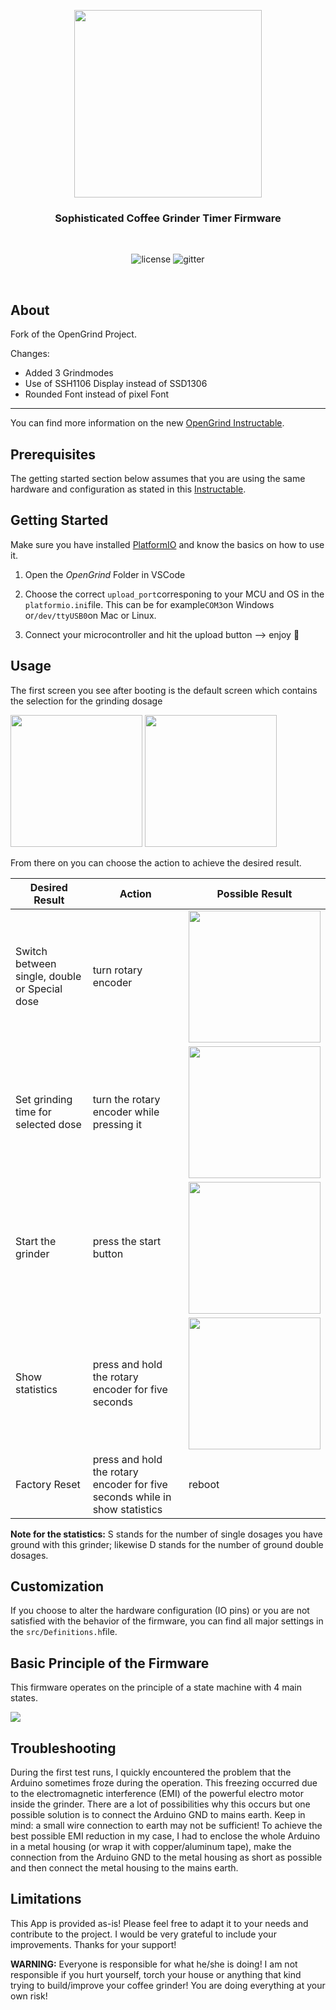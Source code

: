 <p align="center">
  <img width="300" src="assets/logo.png">
  <h3 align="center">Sophisticated Coffee Grinder Timer Firmware</h3></br>
  <p align="center">
    <img alt="license" src="https://img.shields.io/badge/license-GPL-blue">
  <img alt="gitter" src="https://img.shields.io/badge/language-C/C++-blue">
  </p>
</p>
<br>

## About
Fork of the OpenGrind Project.

Changes:

- Added 3 Grindmodes
- Use of SSH1106 Display instead of SSD1306
- Rounded Font instead of pixel Font 

---------


You can find more information on the new [OpenGrind Instructable](https://www.instructables.com/The-14-Sophisticated-Coffee-Grinder-Timer/).



## Prerequisites

The getting started section below assumes that you are using the same hardware and configuration as stated in this [Instructable](https://www.instructables.com/The-14-Sophisticated-Coffee-Grinder-Timer/).



## Getting Started

Make sure you have installed [PlatformIO](https://platformio.org/platformio-ide) and know the basics on how to use it.

1. Open the *OpenGrind* Folder in VSCode

2. Choose the correct `upload_port`corresponing to your MCU and OS in the `platformio.ini`file. This can be for example`COM3`on Windows or`/dev/ttyUSB0`on Mac or Linux.

3. Connect your microcontroller and hit the upload button --> enjoy 🎉



## Usage

The first screen you see after booting is the default screen which contains the selection for the grinding dosage 

<img title="" src="assets/singleCup.jpg" alt="" width="211"> <img title="" src="assets/doubleCup.jpg" alt="" width="211">

From there on you can choose the action to achieve the desired result.

| Desired Result                                | Action                                                                      | Possible Result                                              |
| --------------------------------------------- | --------------------------------------------------------------------------- | ------------------------------------------------------------ |
| Switch between single, double or Special dose | turn rotary encoder                                                         | <img title="" src="assets/doubleCup.jpg" alt="" width="211"> |
| Set grinding time for selected dose           | turn the rotary encoder while pressing it                                   | <img title="" src="assets/time.jpg" alt="" width="211">      |
| Start the grinder                             | press the start button                                                      | <img title="" src="assets/time.jpg" alt="" width="211">      |
| Show statistics                               | press and hold the rotary encoder for five seconds                          | <img title="" src="assets/stats.jpg" alt="" width="211">     |
| Factory Reset                                 | press and hold the rotary encoder for five seconds while in show statistics | reboot                                                       |

**Note for the statistics:** S stands for the number of single dosages you have ground with this grinder; likewise D stands for the number of ground double dosages.



## Customization

If you choose to alter the hardware configuration (IO pins) or you are not satisfied with the behavior of the firmware, you can find all major settings in the `src/Definitions.h`file.



## Basic Principle of the Firmware

This firmware operates on the principle of a state machine with 4 main states.



![](assets/states.png)



## Troubleshooting

During the first test runs, I quickly encountered the problem that the Arduino sometimes froze during the operation. This freezing occurred due to the electromagnetic interference (EMI) of the powerful electro motor inside the grinder. There are a lot of possibilities why this occurs but one possible solution is to connect the Arduino GND to mains earth. Keep in mind: a small wire connection to earth may not be sufficient! To achieve the best possible EMI reduction in my case, I had to enclose the whole Arduino in a metal housing (or wrap it with copper/aluminum tape), make the connection from the Arduino GND to the metal housing as short as possible and then connect the metal housing to the mains earth.



## Limitations

This App is provided as-is!
Please feel free to adapt it to your needs and contribute to the project. I would be very grateful to include your improvements. Thanks for your support!




**WARNING:** Everyone is responsible for what he/she is doing! I am not responsible if you hurt yourself, torch your house or anything that kind trying to build/improve your coffee grinder! You are doing everything at your own risk!
